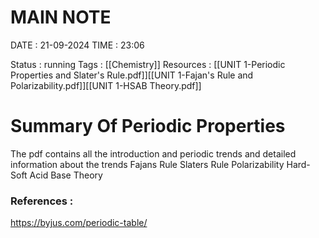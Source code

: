 # **MAIN NOTE**

DATE      : 21-09-2024
TIME      : 23:06


Status    : running
Tags      : [[Chemistry]]
Resources : [[UNIT 1-Periodic Properties and Slater's Rule.pdf]][[UNIT 1-Fajan's Rule and Polarizability.pdf]][[UNIT 1-HSAB Theory.pdf]]

# **Summary Of Periodic Properties**

The pdf contains all the introduction and periodic trends and detailed information about the trends
Fajans Rule
Slaters Rule
Polarizability
Hard-Soft Acid Base Theory

### References :
https://byjus.com/periodic-table/